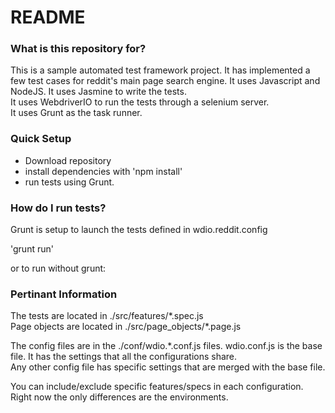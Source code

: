 # README #

### What is this repository for? ###

This is a sample automated test framework project. It has implemented a few test cases for reddit's main page search engine.
It uses Javascript and NodeJS.
It uses Jasmine to write the tests.  
It uses WebdriverIO to run the tests through a selenium server.  
It uses Grunt as the task runner.  

### Quick Setup ###

* Download repository
* install dependencies with 'npm install'
* run tests using Grunt.

### How do I run tests? ###

Grunt is setup to launch the tests defined in wdio.reddit.config
  
'grunt run'  

or to run without grunt:

  
### Pertinant Information ###

The tests are located in ./src/features/\*.spec.js  
Page objects are located in ./src/page\_objects/\*.page.js  

The config files are in the ./conf/wdio.\*.conf.js files.
wdio.conf.js is the base file. It has the settings that all the configurations share.  
Any other config file has specific settings that are merged with the base file.  

You can include/exclude specific features/specs in each configuration. Right now the only differences are the environments.  

